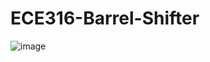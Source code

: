 # ECE316-Barrel-Shifter
![image](https://user-images.githubusercontent.com/94428013/142501310-8c45a536-002b-455d-991c-9760c7aa1c52.png)
